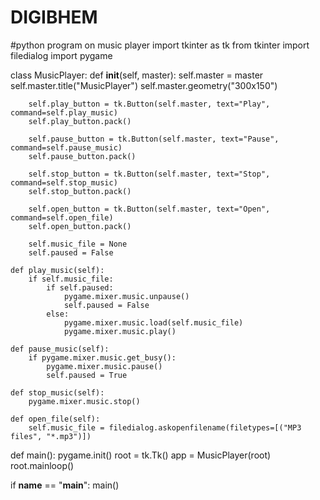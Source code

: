 # DIGIBHEM
#python program on music player
import tkinter as tk
from tkinter import filedialog
import pygame

class MusicPlayer:
    def __init__(self, master):
        self.master = master
        self.master.title("MusicPlayer")
        self.master.geometry("300x150")
        
        self.play_button = tk.Button(self.master, text="Play", command=self.play_music)
        self.play_button.pack()

        self.pause_button = tk.Button(self.master, text="Pause", command=self.pause_music)
        self.pause_button.pack()

        self.stop_button = tk.Button(self.master, text="Stop", command=self.stop_music)
        self.stop_button.pack()

        self.open_button = tk.Button(self.master, text="Open", command=self.open_file)
        self.open_button.pack()

        self.music_file = None
        self.paused = False

    def play_music(self):
        if self.music_file:
            if self.paused:
                pygame.mixer.music.unpause()
                self.paused = False
            else:
                pygame.mixer.music.load(self.music_file)
                pygame.mixer.music.play()

    def pause_music(self):
        if pygame.mixer.music.get_busy():
            pygame.mixer.music.pause()
            self.paused = True

    def stop_music(self):
        pygame.mixer.music.stop()

    def open_file(self):
        self.music_file = filedialog.askopenfilename(filetypes=[("MP3 files", "*.mp3")])

def main():
    pygame.init()
    root = tk.Tk()
    app = MusicPlayer(root)
    root.mainloop()

if __name__ == "__main__":
    main()